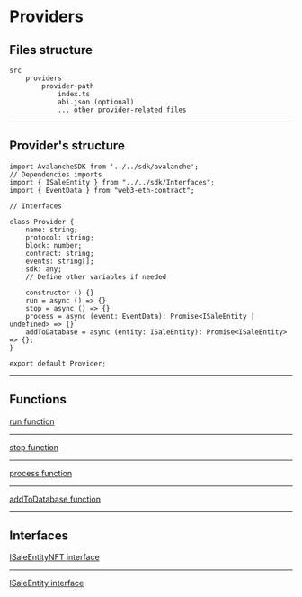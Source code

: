 # Providers

## Files structure

```
src
    providers
        provider-path
            index.ts
            abi.json (optional)
            ... other provider-related files
```

---

## Provider's structure

```
import AvalancheSDK from '../../sdk/avalanche';
// Dependencies imports
import { ISaleEntity } from "../../sdk/Interfaces";
import { EventData } from "web3-eth-contract";

// Interfaces

class Provider {
    name: string;
    protocol: string;
    block: number;
    contract: string;
    events: string[];
    sdk: any;
    // Define other variables if needed

    constructor () {}
    run = async () => {}
    stop = async () => {}
    process = async (event: EventData): Promise<ISaleEntity | undefined> => {}
    addToDatabase = async (entity: ISaleEntity): Promise<ISaleEntity> => {};
}

export default Provider;
```

---

## Functions

[run function](methods/run.md ':include')

---

[stop function](methods/stop.md ':include')

---

[process function](methods/process.md ':include')

---

[addToDatabase function](methods/addToDatabase.md ':include')

---

## Interfaces

[ISaleEntityNFT interface](interfaces/ISaleEntityNFT.md ':include')

---

[ISaleEntity interface](interfaces/ISaleEntity.md ':include')